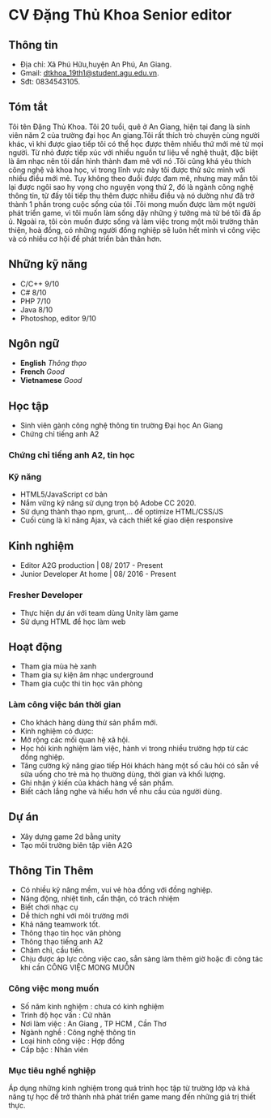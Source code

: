 # CV Đặng Thủ Khoa Senior editor
## Thông tin
- Địa chỉ: Xã Phú Hữu,huyện An Phú, An Giang.
- Gmail: dtkhoa_19th1@student.agu.edu.vn.
- Sđt: 0834543105.
## Tóm tắt
  Tôi tên Đặng Thủ Khoa. Tôi 20 tuổi, quê ở An Giang, hiện tại đang là sinh viên năm 2 của trường đại học An giang.Tôi rất thích trò chuyện cùng người khác, vì khi được giao tiếp tôi có thể học được thêm nhiều thứ mới mẻ từ mọi người. Từ nhỏ được tiếp xúc với nhiều nguồn tư liệu về nghệ thuật, đặc biệt là âm nhạc nên tôi dần hình thành đam mê với nó .Tôi cũng khá yêu thích công nghệ và khoa học, vì trong lĩnh vực này tôi được thử sức mình với nhiều điều mới mẻ. Tuy không theo đuổi được đam mê, nhưng may mắn tôi lại được ngôi sao hy vọng cho nguyện vọng thứ 2, đó là ngành công nghệ thông tin, từ đấy tôi tiếp thu thêm được nhiều điều và nó dường như đã trở thành 1 phần trong cuộc sống của tôi .Tôi mong muốn được làm một người phát triển game, vì tôi muốn làm sống dậy những ý tưởng mà từ bé tôi đã ấp ủ. Ngoài ra, tôi còn muốn được sống và làm việc trong một môi trường thân thiện, hoà đồng, có những người đồng nghiệp sẽ luôn hết mình vì công việc và có nhiều cơ hội để phát triển bản thân hơn.
## Những kỹ năng
- C/C++ 9/10
- C# 8/10
- PHP 7/10
- Java 8/10
- Photoshop, editor 9/10
## Ngôn ngữ
- **English**   *Thông thạo*
- **French**  *Good*
- **Vietnamese**   *Good*
## Học tập 
- Sinh viên gành công nghệ thông tin trường Đại học An Giang
- Chứng chỉ tiếng anh A2
### Chứng chỉ tiếng anh A2, tin học
### Kỹ năng
- HTML5/JavaScript cơ bản 
- Nắm vững kỹ năng sử dụng trọn bộ Adobe CC 2020.
- Sử dụng thành thạo npm, grunt,… để optimize HTML/CSS/JS 
- Cuối cùng là kĩ năng Ajax, và cách thiết kế giao diện responsive
## Kinh nghiệm
- Editor
A2G production |  08/  2017 - Present
- Junior Developer
At home |  08/  2016 - Present
### Fresher Developer 
- Thực hiện dự án với team dùng Unity làm game
- Sử dụng HTML để học làm web
## Hoạt động
- Tham gia mùa hè xanh
- Tham gia sự kiện âm nhạc underground
- Tham gia cuộc thi tin học văn phòng
### Làm công việc bán thời gian
 - Cho khách hàng dùng thử sản phẩm mới. 
 - Kinh nghiệm có được: 
  - Mở rộng các mối quan hệ xã hội. 
  - Học hỏi kinh nghiệm làm việc, hành vi trong nhiều trường hợp từ các đồng nghiệp. 
  - Tăng cường kỹ năng giao tiếp Hỏi khách hàng một số câu hỏi có sẵn về sữa uống cho trẻ mà họ thường dùng, thời gian và khối lượng. 
  - Ghi nhận ý kiến của khách hàng về sản phẩm.
  - Biết cách lắng nghe và hiểu hơn về nhu cầu của người dùng. 
## Dự án
- Xây dựng game 2d bằng unity
- Tạo môi trường biên tập viên A2G
## Thông Tin Thêm
- Có nhiều kỹ năng mềm, vui vẻ hòa đồng với đồng nghiệp.
- Năng động, nhiệt tình, cẩn thận, có trách nhiệm
- Biết chơi nhạc cụ
- Dễ thích nghi với môi trường mới
- Khả năng teamwork tốt.
- Thông thạo tin học văn phòng
- Thông thạo tiếng anh A2
- Chăm chỉ, cầu tiến.
- Chịu được áp lực công việc cao, sẳn sàng làm thêm giờ hoặc đi công tác khi cần
CÔNG VIỆC MONG MUỐN
### Công việc mong muốn
- Số năm kinh nghiệm : chưa có kinh nghiệm 
- Trình độ học vấn : Cử nhân 
- Nơi làm việc : An Giang , TP HCM , Cần Thơ 
- Ngành nghề : Công nghệ thông tin 
- Loại hình công việc : Hợp đồng 
- Cấp bậc : Nhân viên
### Mục tiêu nghề nghiệp
Áp dụng những kinh nghiệm trong quá trình học tập từ trường lớp và khả năng tự học để trở thành nhà phát triển game mang đến những giá trị thiết thực.
